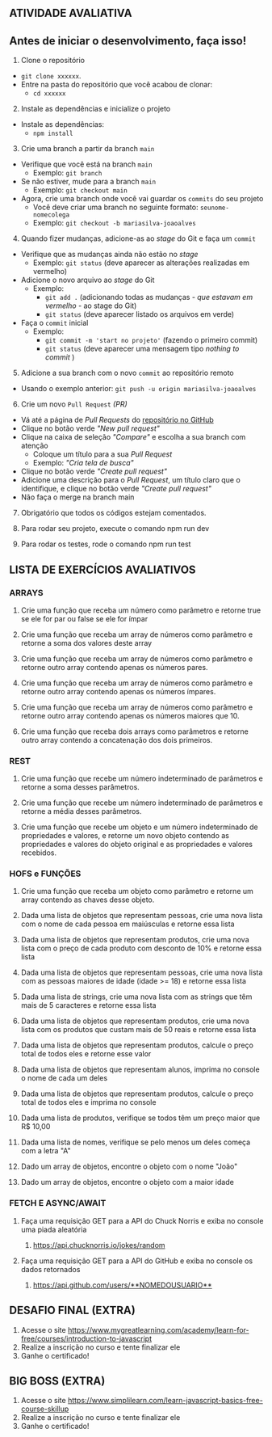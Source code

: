 ATIVIDADE AVALIATIVA
--------------------

## Antes de iniciar o desenvolvimento, faça isso! 

1.  Clone o repositório

-   `git clone xxxxxx`.
-   Entre na pasta do repositório que você acabou de clonar:
    -   `cd xxxxxx`

2.  Instale as dependências e inicialize o projeto

-   Instale as dependências:
    -   `npm install`

3.  Crie uma branch a partir da branch `main`

-   Verifique que você está na branch `main`
    -   Exemplo: `git branch`
-   Se não estiver, mude para a branch `main`
    -   Exemplo: `git checkout main`
-   Agora, crie uma branch onde você vai guardar os `commits` do seu projeto
    -   Você deve criar uma branch no seguinte formato: `seunome-nomecolega`
    -   Exemplo: `git checkout -b mariasilva-joaoalves`

4.  Quando fizer mudanças, adicione-as ao *stage* do Git e faça um `commit`

-   Verifique que as mudanças ainda não estão no *stage*
    -   Exemplo: `git status` (deve aparecer as alterações realizadas em vermelho)
-   Adicione o novo arquivo ao *stage* do Git
    -   Exemplo:
        -   `git add .` (adicionando todas as mudanças - *que estavam em vermelho* - ao stage do Git)
        -   `git status` (deve aparecer listado os arquivos em verde)
-   Faça o `commit` inicial
    -   Exemplo:
        -   `git commit -m 'start no projeto'` (fazendo o primeiro commit)
        -   `git status` (deve aparecer uma mensagem tipo *nothing to commit* )

5.  Adicione a sua branch com o novo `commit` ao repositório remoto

-   Usando o exemplo anterior: `git push -u origin mariasilva-joaoalves`

6.  Crie um novo `Pull Request` *(PR)*

-   Vá até a página de *Pull Requests* do [repositório no GitHub](https://github.com/tryber/sd-0x-project-shopping-cart/pulls)
-   Clique no botão verde *"New pull request"*
-   Clique na caixa de seleção *"Compare"* e escolha a sua branch com atenção
    -   Coloque um título para a sua *Pull Request*
    -   Exemplo: *"Cria tela de busca"*
-   Clique no botão verde *"Create pull request"*
-   Adicione uma descrição para o *Pull Request*, um título claro que o identifique, e clique no botão verde *"Create pull request"*
- Não faça o merge na branch main

7. Obrigatório que todos os códigos estejam comentados.

8. Para rodar seu projeto, execute o comando npm run dev

9. Para rodar os testes, rode o comando npm run test

## LISTA DE EXERCÍCIOS AVALIATIVOS

### ARRAYS

1.  Crie uma função que receba um número como parâmetro e retorne true se ele for par ou false se ele for ímpar

2.  Crie uma função que receba um array de números como parâmetro e retorne a soma dos valores deste array

3.  Crie uma função que receba um array de números como parâmetro e retorne outro array contendo apenas os números pares.

4.  Crie uma função que receba um array de números como parâmetro e retorne outro array contendo apenas os números ímpares.

5.  Crie uma função que receba um array de números como parâmetro e retorne outro array contendo apenas os números maiores que 10.

6.  Crie uma função que receba dois arrays como parâmetros e retorne outro array contendo a concatenação dos dois primeiros.

### REST

1.  Crie uma função que recebe um número indeterminado de parâmetros e retorne a soma desses parâmetros.

2.  Crie uma função que recebe um número indeterminado de parâmetros e retorne a média desses parâmetros.

3.  Crie uma função que recebe um objeto e um número indeterminado de propriedades e valores, e retorne um novo objeto contendo as propriedades e valores do objeto original e as propriedades e valores recebidos.

### HOFS e FUNÇÕES

1.  Crie uma função que receba um objeto como parâmetro e retorne um array contendo as chaves desse objeto.

2.  Dada uma lista de objetos que representam pessoas, crie uma nova lista com o nome de cada pessoa em maiúsculas e retorne essa lista

3.  Dada uma lista de objetos que representam produtos, crie uma nova lista com o preço de cada produto com desconto de 10% e retorne essa lista

4.  Dada uma lista de objetos que representam pessoas, crie uma nova lista com as pessoas maiores de idade (idade >= 18) e retorne essa lista

5.  Dada uma lista de strings, crie uma nova lista com as strings que têm mais de 5 caracteres e retorne essa lista

6.  Dada uma lista de objetos que representam produtos, crie uma nova lista com os produtos que custam mais de 50 reais e retorne essa lista

7.  Dada uma lista de objetos que representam produtos, calcule o preço total de todos eles e retorne esse valor

8.  Dada uma lista de objetos que representam alunos, imprima no console o nome de cada um deles

9.  Dada uma lista de objetos que representam produtos, calcule o preço total de todos eles e imprima no console

10. Dada uma lista de produtos, verifique se todos têm um preço maior que R$ 10,00

11. Dada uma lista de nomes, verifique se pelo menos um deles começa com a letra "A"

12. Dado um array de objetos, encontre o objeto com o nome "João"

13. Dado um array de objetos, encontre o objeto com a maior idade

### FETCH E ASYNC/AWAIT

1.  Faça uma requisição GET para a API do Chuck Norris e exiba no console uma piada aleatória

    1.  <https://api.chucknorris.io/jokes/random>

2.  Faça uma requisição GET para a API do GitHub e exiba no console os dados retornados

    1.  <https://api.github.com/users/**NOMEDOUSUARIO**>

## DESAFIO FINAL (EXTRA)

1. Acesse o site https://www.mygreatlearning.com/academy/learn-for-free/courses/introduction-to-javascript
2. Realize a inscrição no curso e tente finalizar ele
3. Ganhe o certificado!


## BIG BOSS (EXTRA)
1. Acesse o site https://www.simplilearn.com/learn-javascript-basics-free-course-skillup
2. Realize a inscrição no curso e tente finalizar ele
3. Ganhe o certificado!